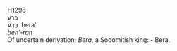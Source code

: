 H1298  
בּרע  
בֶּרַע ‎ bera‛  
*beh‘-rah*  
Of uncertain derivation; *Bera*, a Sodomitish king: - Bera.  
